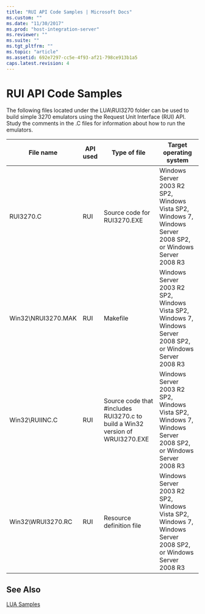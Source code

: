 ```yaml
---
title: "RUI API Code Samples | Microsoft Docs"
ms.custom: ""
ms.date: "11/30/2017"
ms.prod: "host-integration-server"
ms.reviewer: ""
ms.suite: ""
ms.tgt_pltfrm: ""
ms.topic: "article"
ms.assetid: 692e7297-cc5e-4f93-af21-798ce913b1a5
caps.latest.revision: 4
---
```

# RUI API Code Samples
The following files located under the LUA\RUI3270 folder can be used to build simple 3270 emulators using the Request Unit Interface (RUI) API. Study the comments in the .C files for information about how to run the emulators.  
  
|File name|API used|Type of file|Target operating system|  
|---------------|--------------|------------------|-----------------------------|  
|RUI3270.C|RUI|Source code for RUI3270.EXE|Windows Server 2003 R2 SP2, Windows Vista SP2, Windows 7, Windows Server 2008 SP2, or Windows Server 2008 R3|  
|Win32\NRUI3270.MAK|RUI|Makefile|Windows Server 2003 R2 SP2, Windows Vista SP2, Windows 7, Windows Server 2008 SP2, or Windows Server 2008 R3|  
|Win32\RUIINC.C|RUI|Source code that #includes RUI3270.c to build a Win32 version of WRUI3270.EXE|Windows Server 2003 R2 SP2, Windows Vista SP2, Windows 7, Windows Server 2008 SP2, or Windows Server 2008 R3|  
|Win32\WRUI3270.RC|RUI|Resource definition file|Windows Server 2003 R2 SP2, Windows Vista SP2, Windows 7, Windows Server 2008 SP2, or Windows Server 2008 R3|  
  
## See Also  
 [LUA Samples](../core/lua-samples.md)